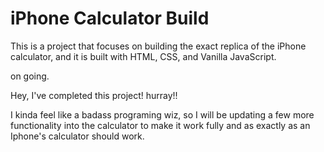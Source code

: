 # iPhone Calculator Build


This is a project that focuses on building the exact replica of the iPhone calculator, and it is built with HTML, CSS, and Vanilla JavaScript.

on going.

Hey, I've completed this project! hurray!! 

I kinda feel like a badass programing wiz, so I will be updating a few more functionality into the calculator to make it work fully and as exactly as an Iphone's calculator should work.  